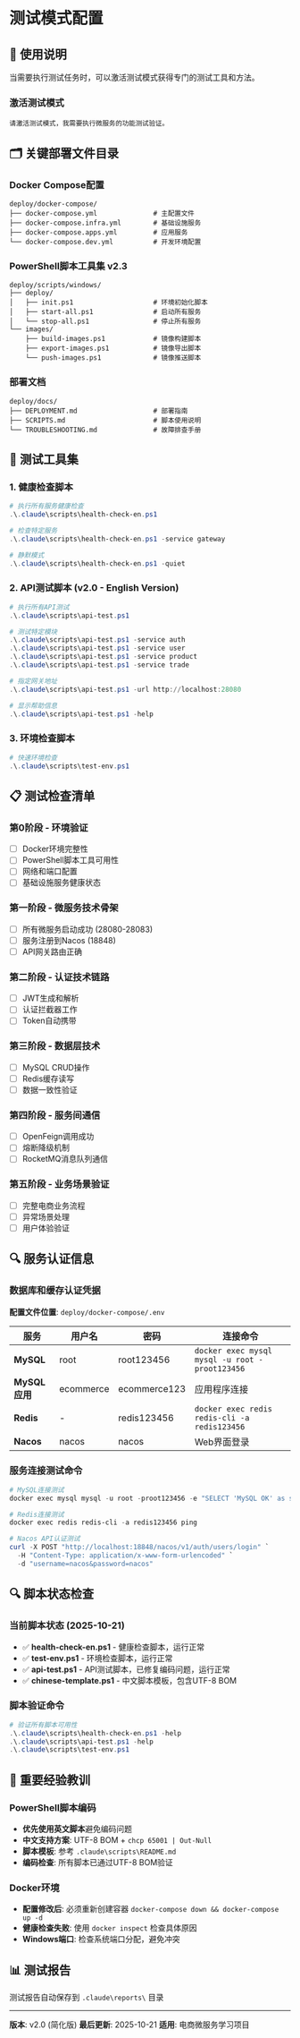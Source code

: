 # 测试模式配置

## 🎯 使用说明

当需要执行测试任务时，可以激活测试模式获得专门的测试工具和方法。

### 激活测试模式
```
请激活测试模式，我需要执行微服务的功能测试验证。
```

## 🗂️ 关键部署文件目录

### Docker Compose配置
```
deploy/docker-compose/
├── docker-compose.yml              # 主配置文件
├── docker-compose.infra.yml        # 基础设施服务
├── docker-compose.apps.yml         # 应用服务
└── docker-compose.dev.yml          # 开发环境配置
```

### PowerShell脚本工具集 v2.3
```
deploy/scripts/windows/
├── deploy/
│   ├── init.ps1                    # 环境初始化脚本
│   ├── start-all.ps1               # 启动所有服务
│   └── stop-all.ps1                # 停止所有服务
└── images/
    ├── build-images.ps1            # 镜像构建脚本
    ├── export-images.ps1           # 镜像导出脚本
    └── push-images.ps1             # 镜像推送脚本
```

### 部署文档
```
deploy/docs/
├── DEPLOYMENT.md                   # 部署指南
├── SCRIPTS.md                      # 脚本使用说明
└── TROUBLESHOOTING.md              # 故障排查手册
```

## 🔧 测试工具集

### 1. 健康检查脚本
```powershell
# 执行所有服务健康检查
.\.claude\scripts\health-check-en.ps1

# 检查特定服务
.\.claude\scripts\health-check-en.ps1 -service gateway

# 静默模式
.\.claude\scripts\health-check-en.ps1 -quiet
```

### 2. API测试脚本 (v2.0 - English Version)
```powershell
# 执行所有API测试
.\.claude\scripts\api-test.ps1

# 测试特定模块
.\.claude\scripts\api-test.ps1 -service auth
.\.claude\scripts\api-test.ps1 -service user
.\.claude\scripts\api-test.ps1 -service product
.\.claude\scripts\api-test.ps1 -service trade

# 指定网关地址
.\.claude\scripts\api-test.ps1 -url http://localhost:28080

# 显示帮助信息
.\.claude\scripts\api-test.ps1 -help
```

### 3. 环境检查脚本
```powershell
# 快速环境检查
.\.claude\scripts\test-env.ps1
```

## 📋 测试检查清单

### 第0阶段 - 环境验证
- [ ] Docker环境完整性
- [ ] PowerShell脚本工具可用性
- [ ] 网络和端口配置
- [ ] 基础设施服务健康状态

### 第一阶段 - 微服务技术骨架
- [ ] 所有微服务启动成功 (28080-28083)
- [ ] 服务注册到Nacos (18848)
- [ ] API网关路由正确

### 第二阶段 - 认证技术链路
- [ ] JWT生成和解析
- [ ] 认证拦截器工作
- [ ] Token自动携带

### 第三阶段 - 数据层技术
- [ ] MySQL CRUD操作
- [ ] Redis缓存读写
- [ ] 数据一致性验证

### 第四阶段 - 服务间通信
- [ ] OpenFeign调用成功
- [ ] 熔断降级机制
- [ ] RocketMQ消息队列通信

### 第五阶段 - 业务场景验证
- [ ] 完整电商业务流程
- [ ] 异常场景处理
- [ ] 用户体验验证

## 🔍 服务认证信息

### 数据库和缓存认证凭据
**配置文件位置**: `deploy/docker-compose/.env`

| 服务 | 用户名 | 密码 | 连接命令 |
|------|--------|------|----------|
| **MySQL** | root | root123456 | `docker exec mysql mysql -u root -proot123456` |
| **MySQL应用** | ecommerce | ecommerce123 | 应用程序连接 |
| **Redis** | - | redis123456 | `docker exec redis redis-cli -a redis123456` |
| **Nacos** | nacos | nacos | Web界面登录 |

### 服务连接测试命令
```powershell
# MySQL连接测试
docker exec mysql mysql -u root -proot123456 -e "SELECT 'MySQL OK' as status;"

# Redis连接测试
docker exec redis redis-cli -a redis123456 ping

# Nacos API认证测试
curl -X POST "http://localhost:18848/nacos/v1/auth/users/login" `
  -H "Content-Type: application/x-www-form-urlencoded" `
  -d "username=nacos&password=nacos"
```

## 🔍 脚本状态检查

### 当前脚本状态 (2025-10-21)
- ✅ **health-check-en.ps1** - 健康检查脚本，运行正常
- ✅ **test-env.ps1** - 环境检查脚本，运行正常
- ✅ **api-test.ps1** - API测试脚本，已修复编码问题，运行正常
- ✅ **chinese-template.ps1** - 中文脚本模板，包含UTF-8 BOM

### 脚本验证命令
```powershell
# 验证所有脚本可用性
.\.claude\scripts\health-check-en.ps1 -help
.\.claude\scripts\api-test.ps1 -help
.\.claude\scripts\test-env.ps1
```

## 🚨 重要经验教训

### PowerShell脚本编码
- **优先使用英文脚本**避免编码问题
- **中文支持方案**: UTF-8 BOM + `chcp 65001 | Out-Null`
- **脚本模板**: 参考 `.claude\scripts\README.md`
- **编码检查**: 所有脚本已通过UTF-8 BOM验证

### Docker环境
- **配置修改后**: 必须重新创建容器 `docker-compose down && docker-compose up -d`
- **健康检查失败**: 使用 `docker inspect` 检查具体原因
- **Windows端口**: 检查系统端口分配，避免冲突

## 📊 测试报告

测试报告自动保存到 `.claude\reports\` 目录

---

**版本**: v2.0 (简化版)
**最后更新**: 2025-10-21
**适用**: 电商微服务学习项目